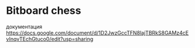# Bitboard chess
документация https://docs.google.com/document/d/1D2JwzGccTFN8lajTBRkS8GAMz4cEvInqvTEchGtuco0/edit?usp=sharing
